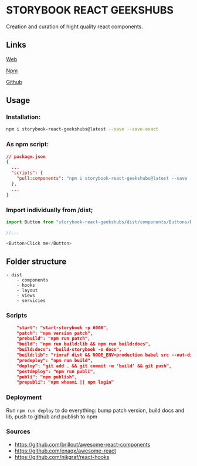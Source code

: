 # STORYBOOK REACT GEEKSHUBS

Creation and curation of hight quality react components.

## Links

[Web](https://geekshubsacademy.github.io/storybook-react/)

[Npm](https://www.npmjs.com/package/storybook-react-geekshubs)

[Github](https://github.com/GeeksHubsAcademy/storybook-react)


## Usage

### Installation:

```sh
npm i storybook-react-geekshubs@latest --save --save-exact
```

### As npm script:
```json
// package.json
{
  ...
  "scripts": {
    "pull:components": "npm i storybook-react-geekshubs@latest --save --save-exact",
  },
  ...
}
```

### Import individually from /dist;
```js
import Button from "storybook-react-geekshubs/dist/components/Buttons/Button";

//...

<Button>Click me</Button>

```

## Folder structure

```
- dist
    - components
    - hooks
    - layout
    - views
    - servicies

```

### Scripts

```json
    "start": "start-storybook -p 6006",
    "patch": "npm version patch",
    "prebuild": "npm run patch",
    "build": "npm run build:lib && npm run build:docs",
    "build:docs": "build-storybook -o docs",
    "build:lib": "rimraf dist && NODE_ENV=production babel src --out-dir dist",
    "predeploy": "npm run build",
    "deploy": "git add . && git commit -m 'build' && git push",
    "postdeploy": "npm run publi",
    "publi": "npm publish",
    "prepubli": "npm whoami || npm login"
```

### Deployment

Run `npm run deploy`  to do everything:  bump patch version, build docs and lib, push to github and publish to npm

### Sources

- https://github.com/brillout/awesome-react-components
- https://github.com/enaqx/awesome-react
- https://github.com/nikgraf/react-hooks
